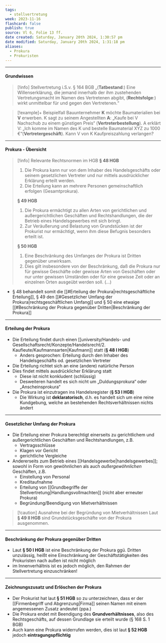 ```yaml
---
tags:
  - stellvertretung
week: 2023-11-16
flashcard: false
publish: true
source: Vl 6, Folie 13 ff.
date created: Saturday, January 20th 2024, 1:30:57 pm
date modified: Saturday, January 20th 2024, 1:31:18 pm
aliases:
  - Prokura
  - Prokuristen
---
```

***
#### Grundwissen

> [!info] Stellvertretung i.S.v. § 164 BGB 
> „(**Tatbestand**:) Eine Willenserklärung, die jemand innerhalb der ihm zustehenden Vertretungsmacht im Namen des Vertretenen abgibt, (**Rechtsfolge**:) wirkt unmittelbar für und gegen den Vertretenen.“

> [!example]+ Beispielfall 
> Bauunternehmer **K** möchte Baumaterialien bei **V** erwerben. K sagt zu seinem Angestellten **A**: „Kaufe bei V Nachschub zu einem günstigen Preis“ (**Vertreterbestellung**). A erklärt V: „Ich komme im Namen des K und bestelle Baumaterial XYZ zu 1000 €“(**Vertretergeschäft**). Kann V von K Kaufpreiszahlung verlangen?

***
#### Prokura - Übersicht

> [!info] Relevante Rechtsnormen im HGB 
> **§ 48 HGB**
> 1. Die Prokura kann nur von dem Inhaber des Handelsgeschäfts oder seinem gesetzlichen Vertreter und nur mittels ausdrücklicher Erklärung erteilt werden.
> 2. Die Erteilung kann an mehrere Personen gemeinschaftlich erfolgen (Gesamtprokura).
> 
> **§ 49 HGB**
> 1. Die Prokura ermächtigt zu allen Arten von gerichtlichen und außergerichtlichen Geschäften und Rechtshandlungen, die der Betrieb eines Handelsgewerbes mit sich bringt.
> 2. Zur Veräußerung und Belastung von Grundstücken ist der Prokurist nur ermächtigt, wenn ihm diese Befugnis besonders erteilt ist.
> 
> **§ 50 HGB**
> 1. Eine Beschränkung des Umfanges der Prokura ist Dritten gegenüber unwirksam.
> 2. Dies gilt insbesondere von der Beschränkung, daß die Prokura nur für gewisse Geschäfte oder gewisse Arten von Geschäften oder nur unter gewissen Umständen oder für eine gewisse Zeit oder an einzelnen Orten ausgeübt werden soll. (…)

- § 48 behandelt somit die [[#Erteilung der Prokura|rechtsgeschäftliche Erteilung]], § 49 den [[#Gesetzlicher Umfang der Prokura|rechtsgeschäftlichen Umfang]] und § 50 eine etwaige [[#Beschränkung der Prokura gegenüber Dritten|Beschränkung der Prokura]]

***
#### Erteilung der Prokura

- Die Erteilung findet durch einen [[university/Handels- und Gesellschaftsrecht/Konzepte/Handelsrecht/2. Kaufleute/Kaufmannsarten|Kaufmann]] statt (**§ 48 I HGB**)
	- Anders gesprochen: Erteilung durch den Inhaber des Handelsgeschäfts od. gesetzlichen Vertreter 
- Die Erteilung richtet sich an eine (andere) natürliche Person
- Dies findet mittels ausdrücklicher Erklärung statt
	- Diese ist nicht konkludent (schlüssig)
	- Desweiteren handelt es sich nicht um „Duldungsprokura“ oder „Anscheinsprokura“
- Die Prokura ist einzutragen ins Handelsregister (**§ 53 I HGB**)
	- Die Wirkung ist **deklaratorisch**, d.h. es handelt sich um eine reine Kundgebung, welche an bestehenden Rechtsverhältnissen nichts ändert

***
#### Gesetzlicher Umfang der Prokura

- Die Erteilung einer Prokura berechtigt einerseits zu gerichtlichem und außergerichtlichen Geschäften und Rechtshandlungen, z.B.
	- Vertragsschlüsse
	- Klagen vor Gericht
	- gerichtliche Vergleiche
- Andererseits zum Betrieb eines [[Handelsgewerbe|handelsgewerbes]]; sowohl in Form von gewöhnlichen als auch *außergewöhnlichen* Geschäften, z.B.
	- Einstellung von Personal
	- Kreditaufnahme
	- Erteilung von [[Grundbegriffe der Stellvertretung|Handlungsvollmachten]] (nicht aber erneuter Prokura)
	- Begründung/Beendigung von Mietverhältnissen

> [!caution] Ausnahme bei der Begründung von Mietverhältnissen 
> Laut **§ 49 II HGB** sind Grundstücksgeschäfte von der Prokura ausgenommen.

***
#### Beschränkung der Prokura gegenüber Dritten

- Laut **§ 50 I HGB** ist eine Beschränkung der Prokura ggü. Dritten unzulässig, heißt eine Einschränkung der Geschäftstätigkeiten des Prokuristen nach außen ist nicht möglich
- im Innenverhältnis ist es jedoch möglich, den Rahmen der Stellvertretung einzuschränken!

***
#### Zeichnungszusatz und Erlöschen der Prokura

- Der Prokurist hat laut **§ 51 HGB** so zu unterzeichnen, dass er der [[Firmenbegriff und Abgrenzung|Firma]] seinen Namen mit einem angemessenen Zusatz andeutet (ppa.)
- Die Prokura endet mit Beendigung des **Grundverhältnisses**, also des Rechtsgeschäfts, auf dessen Grundlage sie erteilt wurde (§ 168 S. 1 BGB)
- Auch kann eine Prokura widerrufen werden, dies ist laut **§ 52 HGB** jedoch **eintragungspflichtig**

